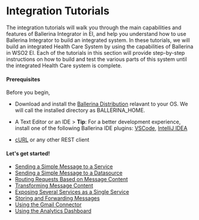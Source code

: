 # Integration Tutorials

The integration tutorials will walk you through the main capabilities and features of Ballerina Integrator in EI, and
help you understand how to use Ballerina Integrator to build an integrated system. In these tutorials, we will build an integrated
Health Care System by using the capabilities of Ballerina in WSO2 EI. Each of the tutorials in this section will
provide step-by-step instructions on how to build and test the various parts of this system until the integrated
Health Care system is complete.

#### Prerequisites

Before you begin,<br>

- Download and install the [Ballerina Distribution](https://ballerina.io/learn/getting-started/) relavant to your OS.
  We will call the installed directory as BALLERINA_HOME.

- A Text Editor or an IDE > **Tip**: For a better development experience, install one of the following Ballerina IDE plugins: [VSCode](https://marketplace.visualstudio.com/items?itemName=ballerina.ballerina), [IntelliJ IDEA](https://plugins.jetbrains.com/plugin/9520-ballerina)

- [cURL](https://curl.haxx.se) or any other REST client

#### Let's get started!

- [Sending a Simple Message to a Service](sending-a-simple-message-to-a-service/sending-a-simple-message-to-a-service/)
- [Sending a Simple Message to a Datasource](sending-a-simple-message-to-a-datasource/sending-a-simple-message-to-a-datasource/)
- [Routing Requests Based on Message Content](routing-requests-based-on-message-content/routing-requests-based-on-message-content/)
- [Transforming Message Content](transforming-message-content/transforming-message-content/)
- [Exposing Several Services as a Single Service](exposing-several-services-as-a-single-service/exposing-several-services-as-a-single-service/)
- [Storing and Forwarding Messages](storing-and-forwarding-messages/storing-and-forwarding-messages/)
- [Using the Gmail Connector](using-the-gmail-connector/using-the-gmail-connector/)
- [Using the Analytics Dashboard](using-the-analytics-dashboard/using-the-analytics-dashboard/)
